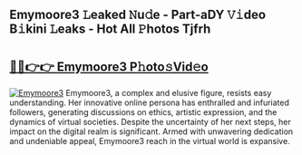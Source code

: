 ## Emymoore3 𝙻eaked 𝙽u𝚍e - Part-aDY 𝚅𝚒deo B𝚒kini 𝙻eaks - Hot All 𝙿hotos Tjfrh

# <h2><a href="http://ld0nf9t.urlbe.top/?page=Emymoore3">🔗🔗👉👉 Emymoore3 P𝚑oto𝚜Vid𝚎o</a></h2>

[![Emymoore3](https://i.imgur.com/eBuTRDB.gif)](http://ld0nf9t.urlbe.top/?page=Emymoore3)
Emymoore3, a complex and elusive figure, resists easy understanding. Her innovative online persona has enthralled and infuriated followers, generating discussions on ethics, artistic expression, and the dynamics of virtual societies. Despite the uncertainty of her next steps, her impact on the digital realm is significant. Armed with unwavering dedication and undeniable appeal, Emymoore3 reach in the virtual world is expansive.
